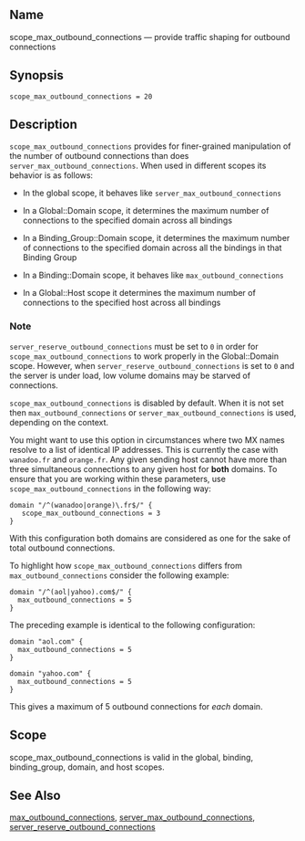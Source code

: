 <a name="conf.ref.scope_max_outbound_connections"></a>
## Name

scope_max_outbound_connections — provide traffic shaping for outbound connections

## Synopsis

`scope_max_outbound_connections = 20`

<a name="idp26403600"></a>
## Description

`scope_max_outbound_connections` provides for finer-grained manipulation of the number of outbound connections than does `server_max_outbound_connections`. When used in different scopes its behavior is as follows:

*   In the global scope, it behaves like `server_max_outbound_connections`

*   In a Global::Domain scope, it determines the maximum number of connections to the specified domain across all bindings

*   In a Binding_Group::Domain scope, it determines the maximum number of connections to the specified domain across all the bindings in that Binding Group

*   In a Binding::Domain scope, it behaves like `max_outbound_connections`

*   In a Global::Host scope it determines the maximum number of connections to the specified host across all bindings

### Note

`server_reserve_outbound_connections` must be set to `0` in order for `scope_max_outbound_connections` to work properly in the Global::Domain scope. However, when `server_reserve_outbound_connections` is set to `0` and the server is under load, low volume domains may be starved of connections.

`scope_max_outbound_connections` is disabled by default. When it is not set then `max_outbound_connections` or `server_max_outbound_connections` is used, depending on the context.

You might want to use this option in circumstances where two MX names resolve to a list of identical IP addresses. This is currently the case with `wanadoo.fr` and `orange.fr`. Any given sending host cannot have more than three simultaneous connections to any given host for **both** domains. To ensure that you are working within these parameters, use `scope_max_outbound_connections` in the following way:

```
domain "/^(wanadoo|orange)\.fr$/" {
   scope_max_outbound_connections = 3
}
```

With this configuration both domains are considered as one for the sake of total outbound connections.

To highlight how `scope_max_outbound_connections` differs from `max_outbound_connections` consider the following example:

```
domain "/^(aol|yahoo).com$/" {
  max_outbound_connections = 5
}
```

The preceding example is identical to the following configuration:

```
domain "aol.com" {
  max_outbound_connections = 5
}

domain "yahoo.com" {
  max_outbound_connections = 5
}
```

This gives a maximum of 5 outbound connections for *each* domain.

<a name="idp26426272"></a>
## Scope

scope_max_outbound_connections is valid in the global, binding, binding_group, domain, and host scopes.

<a name="idp26428176"></a>
## See Also

[max_outbound_connections](conf.ref.max_outbound_connections "max_outbound_connections"), [server_max_outbound_connections](conf.ref.server_max_outbound_connections.php "server_max_outbound_connections"), [server_reserve_outbound_connections](conf.ref.server_reserve_outbound_connections.php "server_reserve_outbound_connections")
